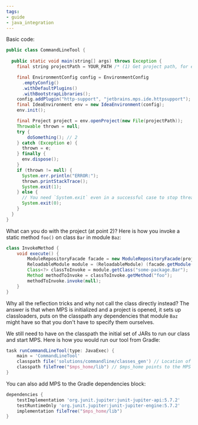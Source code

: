 ```yaml
---
tags:
- guide
- java_integration
---
```


Basic code:

```java
public class CommandLineTool { 
   
  public static void main(string[] args) throws Exception {
    final string projectPath = YOUR_PATH /* (1) Get project path, for example, from args or system properties */;

    final EnvironmentConfig config = EnvironmentConfig
      .emptyConfig()
      .withDefaultPlugins()
      .withBootstrapLibraries();
    config.addPlugin("http-support", "jetbrains.mps.ide.httpsupport");
    final IdeaEnvironment env = new IdeaEnvironment(config);
    env.init();

    final Project project = env.openProject(new File(projectPath));
    Throwable thrown = null;
    try {
        doSomething(); // 2
    } catch (Exception e) {
      thrown = e;
    } finally {
      env.dispose();
    }
    if (thrown != null) {
      System.err.println("ERROR:");
      thrown.printStackTrace();
      System.exit(1);
    } else {
      // You need `System.exit` even in a successful case to stop threads that MPS plugins may be leaving behind.
      System.exit(0);
    }
  }
}
```

What can you do with the project (at point 2)? Here is how you invoke a static method `foo()` on class `Bar` in module `Baz`:

```java
class InvokeMethod {
    void execute() {
        ModuleRepositoryFacade facade = new ModuleRepositoryFacade(project);
        ReloadableModule module = (ReloadableModule) (facade.getModule(module-reference/Baz/));
        Class<?> classToInvoke = module.getClass("some-package.Bar");
        Method methodToInvoke = classToInvoke.getMethod("foo");
        methodToInvoke.invoke(null);       
    }
}
```

Why all the reflection tricks and why not call the class directly instead? The answer is that when MPS is initialized and a project is opened, it sets up classloaders, puts on the classpath any dependencies that module `Baz` might have so that you don't have to specify them ourselves.

We still need to have on the classpath the initial set of JARs to run our class and start MPS. Here is how you would run our tool from Gradle:

```groovy
task runCommandLineTool(type: JavaExec) { 
    main = 'CommandLineTool' 
    classpath file('solutions/commandline/classes_gen') // Location of CommandLineTool.class
    classpath fileTree("$mps_home/lib") // $mps_home points to the MPS installation
}
```

You can also add MPS to the Gradle dependencies block:

```groovy
dependencies {
    testImplementation 'org.junit.jupiter:junit-jupiter-api:5.7.2'
    testRuntimeOnly 'org.junit.jupiter:junit-jupiter-engine:5.7.2'
    implementation fileTree("$mps_home/lib")
}
```